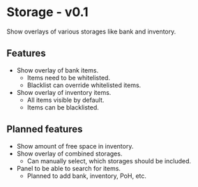 # Storage - v0.1
Show overlays of various storages like bank and inventory.

## Features
* Show overlay of bank items.
  * Items need to be whitelisted.
  * Blacklist can override whitelisted items.
* Show overlay of inventory items.
  * All items visible by default. 
  * Items can be blacklisted.

## Planned features
* Show amount of free space in inventory.
* Show overlay of combined storages.
  * Can manually select, which storages should be included.
* Panel to be able to search for items.
  * Planned to add bank, inventory, PoH, etc.